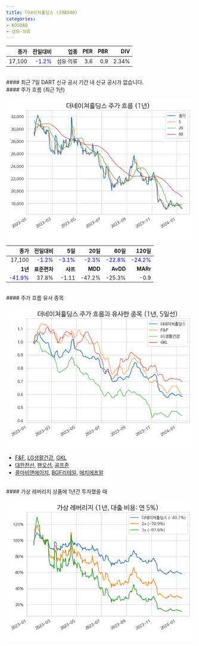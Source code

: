 ```yaml
---
title: 더네이쳐홀딩스 (298540)
categories:
- KOSDAQ
- 섬유·의류
---
```


|**종가**|**전일대비**|**업종**|**PER**|**PBR**|**DIV**|
|-------:|-----------:|-------:|------:|------:|------:|
|17,100|<span style="color: blue">-1.2%</span>|섬유·의류|3.6|0.9|2.34%|

<!-- more -->

<br>
#### 최근 7일 DART 신규 공시<a id="dart"></a>
기간 내 신규 공시가 없습니다.

<br>
#### 주가 흐름 (최근 1년)<a id="price"></a>

![298540](/assets/images/stock/298540.png)

|**종가**|**전일대비**|**5일**|**20일**|**60일**|**120일**|
|---:|-------:|--:|---:|---:|----:|
|17,100|<span style="color: blue">-1.2%</span>|<span style="color: blue">-3.1%</span>|<span style="color: blue">-2.3%</span>|<span style="color: blue">-22.8%</span>|<span style="color: blue">-24.2%</span>|
|**1년**|**표준편차**|**샤프**|**MDD**|**AvDD**|**MARr**|
|<span style="color: blue">-41.9%</span>|37.8%|-1.11|-47.2%|-25.3%|-0.9|

<br>
#### 주가 흐름 유사 종목<a id="corr"></a>

![298540](/assets/images/stock/298540_corr.png)

- [F&F](/383220/), [LG생활건강](/051900/), [GKL](/114090/)
- [대한전선](/001440/), [팬오션](/028670/), [골프존](/215000/)
- [콜마비앤에이치](/200130/), [BGF리테일](/282330/), [에치에프알](/230240/)

<br>
#### 가상 레버리지 상품에 1년간 투자했을 때<a id="2x"></a>

![298540](/assets/images/stock/298540_2x.png)

[^corr]: 상관계수를 이용하여 분석하였습니다.